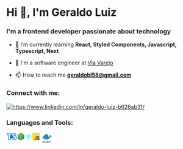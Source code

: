 <h1 align="left">Hi 👋, I'm Geraldo Luiz</h1>
<h3 align="left">I'm a frontend developer passionate about technology</h3>


- 🌱 I’m currently learning **React, Styled Components, Javascript, Typescript, Next**

- 🚀 I'm a software engineer at [Via Varejo](https://www.viavarejo.com.br/)

<!-- - 👨‍💻 All of my projects are available at [https://geraldoluiz-dev.vercel.app/](https://geraldoluiz-dev.vercel.app/)-->

- 📫 How to reach me **geraldobl58@gmail.com**

<h3 align="left">Connect with me:</h3>
<p align="left">
<a href="https://linkedin.com/in/https://www.linkedin.com/in/geraldo-luiz-b626ab31/" target="blank"><img align="center" src="https://raw.githubusercontent.com/rahuldkjain/github-profile-readme-generator/master/src/images/icons/Social/linked-in-alt.svg" alt="https://www.linkedin.com/in/geraldo-luiz-b626ab31/" height="20" width="20" /></a>
</p>


<h3 align="left">Languages and Tools:</h3>

<img align="left" height="20" src="https://raw.githubusercontent.com/geraldobl58/geraldobl58/master/images/typescript.png">
<img align="left" height="20" src="https://raw.githubusercontent.com/geraldobl58/geraldobl58/master/images/nodejs.png">
<img align="left" height="20" src="https://raw.githubusercontent.com/geraldobl58/geraldobl58/master/images/react.png">
<img align="left" height="20" src="https://raw.githubusercontent.com/geraldobl58/geraldobl58/master/images/javascript.png">
<img height="30" src="https://raw.githubusercontent.com/geraldobl58/geraldobl58/master/images/docker.png">

